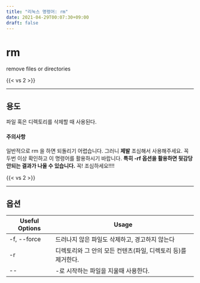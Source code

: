 ```yaml
---
title: "리눅스 명령어: rm"
date: 2021-04-29T00:07:30+09:00
draft: false
---
```


# rm
remove files or directories

{{< vs 2 >}}

---
## 용도
파일 혹은 디렉토리를 삭제할 때 사용된다.

#### 주의사항
일반적으로 rm 을 하면 되돌리기 어렵습니다. 그러니 **제발** 조심해서 사용해주세요. 꼭 두번 이상 확인하고 이 명령어를 활용하시기 바랍니다. **특히 -rf 옵션을 활용하면 뒷감당 안되는 결과가 나올 수 있습니다.** 꼭! 조심하세요!!!!
  
{{< vs 2 >}}

---
## 옵션

   | Useful Options | Usage                                                         |
   | -------------- | ------------------------------------------------------------- |
   | -f, --force    | 드러나지 않은 파일도 삭제하고, 경고하지 않는다                |
   | -r             | 디렉토리와 그 안의 모든 컨텐츠(파일, 디렉토리 등)를 제거한다. |
   | --             | -로 시작하는 파일을 지울때 사용한다.                          |


